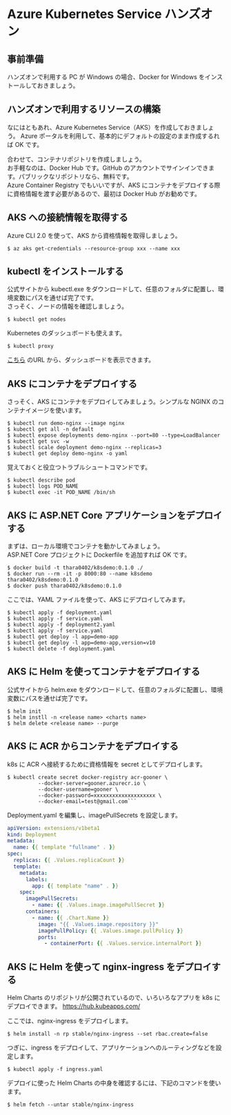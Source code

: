 # Azure Kubernetes Service ハンズオン

## 事前準備
ハンズオンで利用する PC が Windows の場合、Docker for Windows をインストールしておきましょう。

## ハンズオンで利用するリソースの構築
なにはともあれ、Azure Kubernetes Service（AKS）を作成しておきましょう。
Azure ポータルを利用して、基本的にデフォルトの設定のまま作成するれば OK です。

合わせて、コンテナリポジトリを作成しましょう。  
お手軽なのは、Docker Hub です。GitHub のアカウントでサインインできます。パブリックなリポジトリなら、無料です。  
Azure Container Registry でもいいですが、AKS にコンテナをデプロイする際に資格情報を渡す必要があるので、最初は Docker Hub がお勧めです。

## AKS への接続情報を取得する
Azure CLI 2.0 を使って、AKS から資格情報を取得しましょう。

```shell-session
$ az aks get-credentials --resource-group xxx --name xxx
```

## kubectl をインストールする

公式サイトから kubectl.exe をダウンロードして、任意のフォルダに配置し、環境変数にパスを通せば完了です。  
さっそく、ノードの情報を確認しましょう。
```shell-session
$ kubectl get nodes
```
Kubernetes のダッシュボードも使えます。
```shell-session
$ kubectl proxy
```
[こちら](127.0.0.1:8001/api/v1/namespaces/kube-system/services/kubernetes-dashboard/proxy/#!/overview?namespace=default) のURL から、ダッシュボードを表示できます。

## AKS にコンテナをデプロイする
さっそく、AKS にコンテナをデプロイしてみましょう。シンプルな NGINX のコンテナイメージを使います。

```shell-session
$ kubectl run demo-nginx --image nginx
$ kubectl get all -n default
$ kubectl expose deployments demo-nginx --port=80 --type=LoadBalancer
$ kubectl get svc -w
$ kubectl scale deployment demo-nginx --replicas=3
$ kubectl get deploy demo-nginx -o yaml
```

覚えておくと役立つトラブルシュートコマンドです。

```shell-session
$ kubectl describe pod
$ kubectl logs POD_NAME
$ kubectl exec -it POD_NAME /bin/sh
```

## AKS に ASP.NET Core アプリケーションをデプロイする
まずは、ローカル環境でコンテナを動かしてみましょう。  
ASP.NET Core プロジェクトに Dockerfile を追加すれば OK です。

```shell-session
$ docker build -t thara0402/k8sdemo:0.1.0 ./
$ docker run --rm -it -p 8000:80 --name k8sdemo thara0402/k8sdemo:0.1.0
$ docker push thara0402/k8sdemo:0.1.0
```

ここでは、YAML ファイルを使って、AKS にデプロイしてみます。

```shell-session
$ kubectl apply -f deployment.yaml
$ kubectl apply -f service.yaml
$ kubectl apply -f deployment2.yaml
$ kubectl apply -f service.yaml
$ kubectl get deploy -l app=demo-app
$ kubectl get deploy -l app=demo-app,version=v10
$ kubectl delete -f deployment.yaml
```

## AKS に Helm を使ってコンテナをデプロイする
公式サイトから helm.exe をダウンロードして、任意のフォルダに配置し、環境変数にパスを通せば完了です。  

```shell-session
$ helm init
$ helm instll -n <release name> <charts name>
$ helm delete <release name> --purge
```

## AKS に ACR からコンテナをデプロイする

k8s に ACR へ接続するために資格情報を secret としてデプロイします。

```shell-session
$ kubectl create secret docker-registry acr-gooner \
          --docker-server=gooner.azurecr.io \
          --docker-username=gooner \
          --docker-password=xxxxxxxxxxxxxxxxxxxx \
          --docker-email=test@gmail.com```
```

Deployment.yaml を編集し、imagePullSecrets を設定します。
```yaml
apiVersion: extensions/v1beta1
kind: Deployment
metadata:
  name: {{ template "fullname" . }}
spec:
  replicas: {{ .Values.replicaCount }}
  template:
    metadata:
      labels:
        app: {{ template "name" . }}
    spec:
      imagePullSecrets:
        - name: {{ .Values.image.imagePullSecret }}
      containers:
        - name: {{ .Chart.Name }}
          image: "{{ .Values.image.repository }}"
          imagePullPolicy: {{ .Values.image.pullPolicy }}
          ports:  
            - containerPort: {{ .Values.service.internalPort }}
```

## AKS に Helm を使って nginx-ingress をデプロイする

Helm Charts のリポジトリが公開されているので、いろいろなアプリを k8s にデプロイできます。
https://hub.kubeapps.com/

ここでは、nginx-ingress をデプロイします。

```shell-session
$ helm install -n rp stable/nginx-ingress --set rbac.create=false
```

つぎに、ingress をデプロイして、アプリケーションへのルーティングなどを設定します。

```shell-session
$ kubectl apply -f ingress.yaml
```

デプロイに使った Helm Charts の中身を確認するには、下記のコマンドを使います。

```shell-session
$ helm fetch --untar stable/nginx-ingress
```


